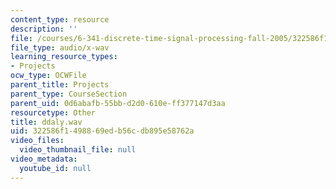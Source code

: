 ```yaml
---
content_type: resource
description: ''
file: /courses/6-341-discrete-time-signal-processing-fall-2005/322586f1498869edb56cdb895e58762a_ddaly.wav
file_type: audio/x-wav
learning_resource_types:
- Projects
ocw_type: OCWFile
parent_title: Projects
parent_type: CourseSection
parent_uid: 0d6abafb-55bb-d2d0-610e-ff377147d3aa
resourcetype: Other
title: ddaly.wav
uid: 322586f1-4988-69ed-b56c-db895e58762a
video_files:
  video_thumbnail_file: null
video_metadata:
  youtube_id: null
---
```

